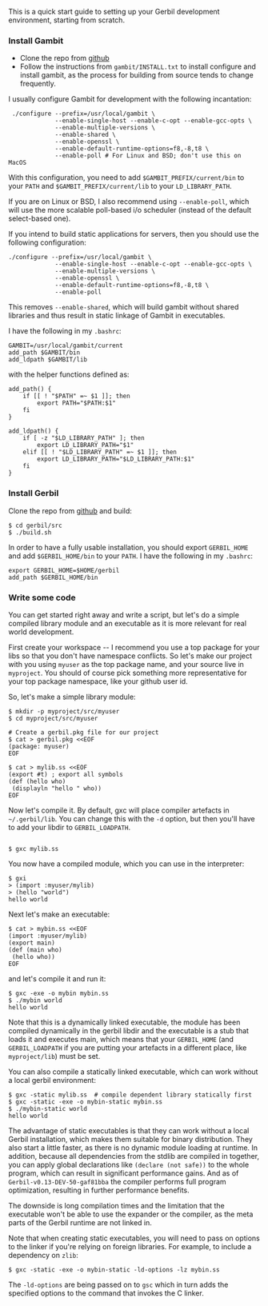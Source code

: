 This is a quick start guide to setting up your Gerbil development environment, starting from scratch.

### Install Gambit
* Clone the repo from [github](https://github.com/gambit/gambit)
* Follow the instructions from `gambit/INSTALL.txt` to install configure and install gambit, as the process for building from source tends to change frequently.

I usually configure Gambit for development with the following incantation:
```
 ./configure --prefix=/usr/local/gambit \
             --enable-single-host --enable-c-opt --enable-gcc-opts \
             --enable-multiple-versions \
             --enable-shared \
             --enable-openssl \
             --enable-default-runtime-options=f8,-8,t8 \
             --enable-poll # For Linux and BSD; don't use this on MacOS
```

With this configuration, you need to add `$GAMBIT_PREFIX/current/bin` to your `PATH` and `$GAMBIT_PREFIX/current/lib` to your `LD_LIBRARY_PATH`.

If you are on Linux or BSD, I also recommend using `--enable-poll`, which will use the more
scalable poll-based i/o scheduler (instead of the default select-based one).

If you intend to build static applications for servers, then you should use the following
configuration:
```
./configure --prefix=/usr/local/gambit \
             --enable-single-host --enable-c-opt --enable-gcc-opts \
             --enable-multiple-versions \
             --enable-openssl \
             --enable-default-runtime-options=f8,-8,t8 \
             --enable-poll

```
This removes `--enable-shared`, which will build gambit without shared libraries and thus result in static linkage of Gambit in executables.

I have the following in my `.bashrc`:
```
GAMBIT=/usr/local/gambit/current
add_path $GAMBIT/bin
add_ldpath $GAMBIT/lib
```

with the helper functions defined as:
```
add_path() {
    if [[ ! "$PATH" =~ $1 ]]; then
        export PATH="$PATH:$1"
    fi
}

add_ldpath() {
    if [ -z "$LD_LIBRARY_PATH" ]; then
        export LD_LIBRARY_PATH="$1"
    elif [[ ! "$LD_LIBRARY_PATH" =~ $1 ]]; then
        export LD_LIBRARY_PATH="$LD_LIBRARY_PATH:$1"
    fi
}

```

### Install Gerbil
Clone the repo from [github](https://github.com/vyzo/gerbil) and build:
```
$ cd gerbil/src
$ ./build.sh
```

In order to have a fully usable installation, you should export `GERBIL_HOME` and add `$GERBIL_HOME/bin` to your `PATH`. I have the following in my `.bashrc`:
```
export GERBIL_HOME=$HOME/gerbil
add_path $GERBIL_HOME/bin
```

### Write some code
You can get started right away and write a script, but let's do a simple
compiled library module and an executable as it is more relevant for real
world development.

First create your workspace -- I recommend you use a top package for your libs
so that you don't have namespace conflicts.
So let's make our project with you using `myuser` as the top package name, and
your source live in `myproject`. You should of course pick something more
representative  for your top package namespace, like your github user id.

So, let's make a simple library module:
```
$ mkdir -p myproject/src/myuser
$ cd myproject/src/myuser

# Create a gerbil.pkg file for our project
$ cat > gerbil.pkg <<EOF
(package: myuser)
EOF

$ cat > mylib.ss <<EOF
(export #t) ; export all symbols
(def (hello who)
 (displayln "hello " who))
EOF
```

Now let's compile it. By default, gxc will place compiler artefacts in `~/.gerbil/lib`.
You can change this with the `-d` option, but then you'll have to add your libdir to `GERBIL_LOADPATH`.

```

$ gxc mylib.ss
```

You now have a compiled module, which you can use in the interpreter:
```
$ gxi
> (import :myuser/mylib)
> (hello "world")
hello world
```

Next let's make an executable:
```
$ cat > mybin.ss <<EOF
(import :myuser/mylib)
(export main)
(def (main who)
 (hello who))
EOF
```
and let's compile it and run it:
```
$ gxc -exe -o mybin mybin.ss
$ ./mybin world
hello world
```

Note that this is a dynamically linked executable, the module has been
compiled dynamically in the gerbil libdir and the executable is a stub
that loads it and executes main, which means that your `GERBIL_HOME`
(and `GERBIL_LOADPATH` if you are putting your artefacts in a different
place, like `myproject/lib`) must be set.

You can also compile a statically linked executable, which can work without
a local gerbil environment:
```
$ gxc -static mylib.ss  # compile dependent library statically first
$ gxc -static -exe -o mybin-static mybin.ss
$ ./mybin-static world
hello world
```

The advantage of static executables is that they can work without a local
Gerbil installation, which makes them suitable for binary distribution.
They also start a little faster, as there is no dynamic module loading at runtime.
In addition, because all dependencies from the stdlib are compiled in together, you
can apply global declarations like `(declare (not safe))` to the whole program, which
can result in significant performance gains. And as of `Gerbil-v0.13-DEV-50-gaf81bba`
the compiler performs full program optimization, resulting in further performance
benefits.

The downside is long compilation times and the limitation that the executable
won't be able to use the expander or the compiler, as the meta parts of the Gerbil
runtime are not linked in.

Note that when creating static executables, you will need to pass on options to
the linker if you're relying on foreign libraries. For example, to
include a dependency on `zlib`:

```
$ gxc -static -exe -o mybin-static -ld-options -lz mybin.ss

```

The `-ld-options` are being passed on to `gsc` which in turn adds the
specified options to the command that invokes the C linker.
